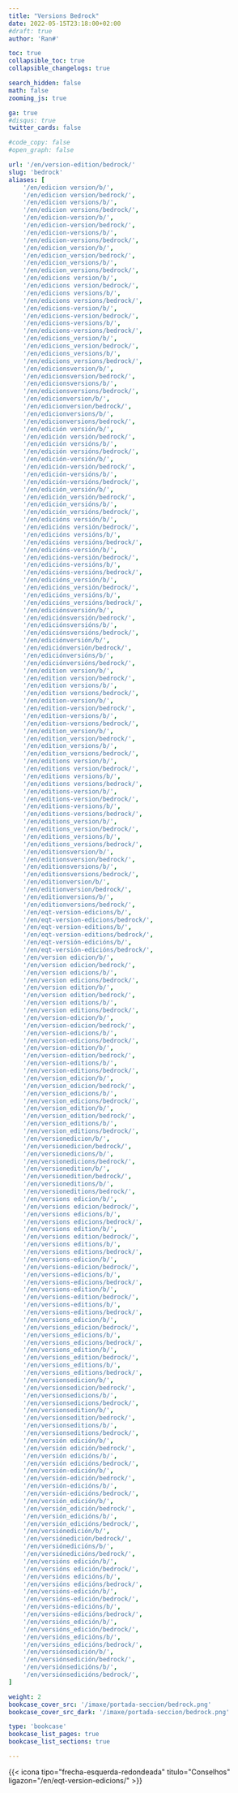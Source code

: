 ```yaml
---
title: "Versions Bedrock"
date: 2022-05-15T23:18:00+02:00
#draft: true
author: 'Ran#'

toc: true
collapsible_toc: true
collapsible_changelogs: true

search_hidden: false
math: false
zooming_js: true

ga: true
#disqus: true
twitter_cards: false

#code_copy: false
#open_graph: false

url: '/en/version-edition/bedrock/'
slug: 'bedrock'
aliases: [
    '/en/edicion version/b/',
    '/en/edicion version/bedrock/',
    '/en/edicion versions/b/',
    '/en/edicion versions/bedrock/',
    '/en/edicion-version/b/',
    '/en/edicion-version/bedrock/',
    '/en/edicion-versions/b/',
    '/en/edicion-versions/bedrock/',
    '/en/edicion_version/b/',
    '/en/edicion_version/bedrock/',
    '/en/edicion_versions/b/',
    '/en/edicion_versions/bedrock/',
    '/en/edicions version/b/',
    '/en/edicions version/bedrock/',
    '/en/edicions versions/b/',
    '/en/edicions versions/bedrock/',
    '/en/edicions-version/b/',
    '/en/edicions-version/bedrock/',
    '/en/edicions-versions/b/',
    '/en/edicions-versions/bedrock/',
    '/en/edicions_version/b/',
    '/en/edicions_version/bedrock/',
    '/en/edicions_versions/b/',
    '/en/edicions_versions/bedrock/',
    '/en/edicionsversion/b/',
    '/en/edicionsversion/bedrock/',
    '/en/edicionsversions/b/',
    '/en/edicionsversions/bedrock/',
    '/en/edicionversion/b/',
    '/en/edicionversion/bedrock/',
    '/en/edicionversions/b/',
    '/en/edicionversions/bedrock/',
    '/en/edición versión/b/',
    '/en/edición versión/bedrock/',
    '/en/edición versións/b/',
    '/en/edición versións/bedrock/',
    '/en/edición-versión/b/',
    '/en/edición-versión/bedrock/',
    '/en/edición-versións/b/',
    '/en/edición-versións/bedrock/',
    '/en/edición_versión/b/',
    '/en/edición_versión/bedrock/',
    '/en/edición_versións/b/',
    '/en/edición_versións/bedrock/',
    '/en/edicións versión/b/',
    '/en/edicións versión/bedrock/',
    '/en/edicións versións/b/',
    '/en/edicións versións/bedrock/',
    '/en/edicións-versión/b/',
    '/en/edicións-versión/bedrock/',
    '/en/edicións-versións/b/',
    '/en/edicións-versións/bedrock/',
    '/en/edicións_versión/b/',
    '/en/edicións_versión/bedrock/',
    '/en/edicións_versións/b/',
    '/en/edicións_versións/bedrock/',
    '/en/ediciónsversión/b/',
    '/en/ediciónsversión/bedrock/',
    '/en/ediciónsversións/b/',
    '/en/ediciónsversións/bedrock/',
    '/en/ediciónversión/b/',
    '/en/ediciónversión/bedrock/',
    '/en/ediciónversións/b/',
    '/en/ediciónversións/bedrock/',
    '/en/edition version/b/',
    '/en/edition version/bedrock/',
    '/en/edition versions/b/',
    '/en/edition versions/bedrock/',
    '/en/edition-version/b/',
    '/en/edition-version/bedrock/',
    '/en/edition-versions/b/',
    '/en/edition-versions/bedrock/',
    '/en/edition_version/b/',
    '/en/edition_version/bedrock/',
    '/en/edition_versions/b/',
    '/en/edition_versions/bedrock/',
    '/en/editions version/b/',
    '/en/editions version/bedrock/',
    '/en/editions versions/b/',
    '/en/editions versions/bedrock/',
    '/en/editions-version/b/',
    '/en/editions-version/bedrock/',
    '/en/editions-versions/b/',
    '/en/editions-versions/bedrock/',
    '/en/editions_version/b/',
    '/en/editions_version/bedrock/',
    '/en/editions_versions/b/',
    '/en/editions_versions/bedrock/',
    '/en/editionsversion/b/',
    '/en/editionsversion/bedrock/',
    '/en/editionsversions/b/',
    '/en/editionsversions/bedrock/',
    '/en/editionversion/b/',
    '/en/editionversion/bedrock/',
    '/en/editionversions/b/',
    '/en/editionversions/bedrock/',
    '/en/eqt-version-edicions/b/',
    '/en/eqt-version-edicions/bedrock/',
    '/en/eqt-version-editions/b/',
    '/en/eqt-version-editions/bedrock/',
    '/en/eqt-versión-edicións/b/',
    '/en/eqt-versión-edicións/bedrock/',
    '/en/version edicion/b/',
    '/en/version edicion/bedrock/',
    '/en/version edicions/b/',
    '/en/version edicions/bedrock/',
    '/en/version edition/b/',
    '/en/version edition/bedrock/',
    '/en/version editions/b/',
    '/en/version editions/bedrock/',
    '/en/version-edicion/b/',
    '/en/version-edicion/bedrock/',
    '/en/version-edicions/b/',
    '/en/version-edicions/bedrock/',
    '/en/version-edition/b/',
    '/en/version-edition/bedrock/',
    '/en/version-editions/b/',
    '/en/version-editions/bedrock/',
    '/en/version_edicion/b/',
    '/en/version_edicion/bedrock/',
    '/en/version_edicions/b/',
    '/en/version_edicions/bedrock/',
    '/en/version_edition/b/',
    '/en/version_edition/bedrock/',
    '/en/version_editions/b/',
    '/en/version_editions/bedrock/',
    '/en/versionedicion/b/',
    '/en/versionedicion/bedrock/',
    '/en/versionedicions/b/',
    '/en/versionedicions/bedrock/',
    '/en/versionedition/b/',
    '/en/versionedition/bedrock/',
    '/en/versioneditions/b/',
    '/en/versioneditions/bedrock/',
    '/en/versions edicion/b/',
    '/en/versions edicion/bedrock/',
    '/en/versions edicions/b/',
    '/en/versions edicions/bedrock/',
    '/en/versions edition/b/',
    '/en/versions edition/bedrock/',
    '/en/versions editions/b/',
    '/en/versions editions/bedrock/',
    '/en/versions-edicion/b/',
    '/en/versions-edicion/bedrock/',
    '/en/versions-edicions/b/',
    '/en/versions-edicions/bedrock/',
    '/en/versions-edition/b/',
    '/en/versions-edition/bedrock/',
    '/en/versions-editions/b/',
    '/en/versions-editions/bedrock/',
    '/en/versions_edicion/b/',
    '/en/versions_edicion/bedrock/',
    '/en/versions_edicions/b/',
    '/en/versions_edicions/bedrock/',
    '/en/versions_edition/b/',
    '/en/versions_edition/bedrock/',
    '/en/versions_editions/b/',
    '/en/versions_editions/bedrock/',
    '/en/versionsedicion/b/',
    '/en/versionsedicion/bedrock/',
    '/en/versionsedicions/b/',
    '/en/versionsedicions/bedrock/',
    '/en/versionsedition/b/',
    '/en/versionsedition/bedrock/',
    '/en/versionseditions/b/',
    '/en/versionseditions/bedrock/',
    '/en/versión edición/b/',
    '/en/versión edición/bedrock/',
    '/en/versión edicións/b/',
    '/en/versión edicións/bedrock/',
    '/en/versión-edición/b/',
    '/en/versión-edición/bedrock/',
    '/en/versión-edicións/b/',
    '/en/versión-edicións/bedrock/',
    '/en/versión_edición/b/',
    '/en/versión_edición/bedrock/',
    '/en/versión_edicións/b/',
    '/en/versión_edicións/bedrock/',
    '/en/versiónedición/b/',
    '/en/versiónedición/bedrock/',
    '/en/versiónedicións/b/',
    '/en/versiónedicións/bedrock/',
    '/en/versións edición/b/',
    '/en/versións edición/bedrock/',
    '/en/versións edicións/b/',
    '/en/versións edicións/bedrock/',
    '/en/versións-edición/b/',
    '/en/versións-edición/bedrock/',
    '/en/versións-edicións/b/',
    '/en/versións-edicións/bedrock/',
    '/en/versións_edición/b/',
    '/en/versións_edición/bedrock/',
    '/en/versións_edicións/b/',
    '/en/versións_edicións/bedrock/',
    '/en/versiónsedición/b/',
    '/en/versiónsedición/bedrock/',
    '/en/versiónsedicións/b/',
    '/en/versiónsedicións/bedrock/',
]

weight: 2
bookcase_cover_src: '/imaxe/portada-seccion/bedrock.png'
bookcase_cover_src_dark: '/imaxe/portada-seccion/bedrock.png'

type: 'bookcase'
bookcase_list_pages: true
bookcase_list_sections: true

---
```


{{< icona tipo="frecha-esquerda-redondeada" titulo="Conselhos" ligazon="/en/eqt-version-edicions/" >}}
